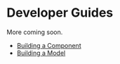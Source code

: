 # Developer Guides

More coming soon.

* [Building a Component](com.md)
* [Building a Model](model.md)